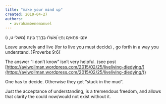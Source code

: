 ```yaml
---
title: "make your mind up"
created: 2019-04-27
authors: 
  - avrahambenemanuel
---
```


עִזְב֣וּ פְתָאיִ֣ם וִֽחְי֑וּ וְ֝אִשְׁר֗וּ בְּדֶ֣רֶךְ בִּינָֽה׃ (משלי ט, ו)

Leave unsurely and live (for to live you must decide) , go forth in a way you understand. )Proverbs 9:6(

The answer “I don’t know” isn’t very helpful. (see post [https://aviwollman.wordpress.com/2015/02/25/liveliving-diedying/](https://aviwollman.wordpress.com/2015/02/25/liveliving-diedying/))

One has to decide. Otherwise they get “stuck in the mud”.

Just the acceptance of understanding, is a tremendous freedom, and allows that clarity the could now/would not exist without it.
